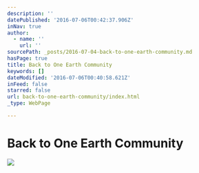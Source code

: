 ```yaml
---
description: ''
datePublished: '2016-07-06T00:42:37.906Z'
inNav: true
author:
  - name: ''
    url: ''
sourcePath: _posts/2016-07-04-back-to-one-earth-community.md
hasPage: true
title: Back to One Earth Community
keywords: []
dateModified: '2016-07-06T00:40:58.621Z'
inFeed: false
starred: false
url: back-to-one-earth-community/index.html
_type: WebPage

---
```

# Back to One Earth Community
![](https://the-grid-user-content.s3-us-west-2.amazonaws.com/abc71b4a-0b6b-426c-a229-7951fed7d806.png)